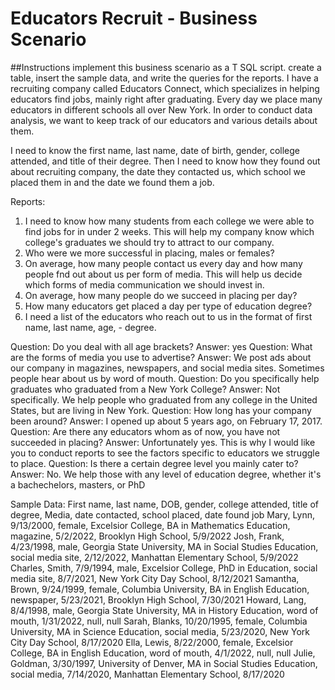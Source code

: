 # Educators Recruit - Business Scenario
##Instructions
implement this business scenario as a T SQL script. create a table, insert the sample data, and write the queries for the reports.
I have a recruiting company called Educators Connect, which specializes in helping educators find jobs, mainly right after graduating. 
Every day we place many educators in different schools all over New York. 
In order to conduct data analysis, we want to keep track of our educators and various details about them. 

I need to know the first name, last name, date of birth, gender, college attended, and title of their degree. 
Then I need to know how they found out about recruiting company, the date they contacted us, which school we placed them in and the date we found them a job. 

Reports:
1. I need to know how many students from each college we were able to find jobs for in under 2 weeks. 
    This will help my company know which college's graduates we should try to attract to our company.
2. Who were we more successful in placing, males or females?
3. On average, how many people contact us every day and how many people fnd out about us per form of media. 
    This will help us decide which forms of media communication we should invest in.
4. On average, how many people do we succeed in placing per day?
5. How many educators get placed a day per type of education degree?
6. I need a list of the educators who reach out to us in the format of first name, last name, age, - degree.

Question: Do you deal with all age brackets?
Answer: yes
Question: What are the forms of media you use to advertise?
Answer: We post ads about our company in magazines, newspapers, and social media sites. Sometimes people hear about us by word of mouth.
Question: Do you specifically help graduates who graduated from a New York College?
Answer: Not specifically. We help people who graduated from any college in the United States, but are living in New York. 
Question: How long has your company been around?
Answer: I opened up about 5 years ago, on February 17, 2017.
Question: Are there any educators whom as of now, you have not succeeded in placing?
Answer: Unfortunately yes. This is why I would like you to conduct reports to see the factors specific to educators we struggle to place.
Question: Is there a certain degree level you mainly cater to?
Answer: No. We help those with any level of education degree, whether it's a bachechelors, masters, or PhD

Sample Data:
First name, last name, DOB, gender, college attended, title of degree, Media, date contacted, school placed, date found job
Mary, Lynn, 9/13/2000, female, Excelsior College, BA in Mathematics Education, magazine, 5/2/2022, Brooklyn High School, 5/9/2022
Josh, Frank, 4/23/1998, male, Georgia State University, MA in Social Studies Education, social media site, 2/12/2022, Manhattan Elementary School, 5/9/2022
Charles, Smith, 7/9/1994, male, Excelsior College, PhD in Education, social media site, 8/7/2021, New York City Day School, 8/12/2021
Samantha, Brown, 9/24/1999, female, Columbia University, BA in English Education, newspaper, 5/23/2021, Brooklyn High School, 7/30/2021
Howard, Lang, 8/4/1998, male, Georgia State University, MA in History Education, word of mouth, 1/31/2022, null, null
Sarah, Blanks, 10/20/1995, female, Columbia University, MA in Science Education, social media, 5/23/2020, New York City Day School, 8/17/2020
Ella, Lewis, 8/22/2000, female, Excelsior College, BA in English Education, word of mouth, 4/1/2022, null, null
Julie, Goldman, 3/30/1997, University of Denver, MA in Social Studies Education, social media, 7/14/2020, Manhattan Elementary School, 8/17/2020
